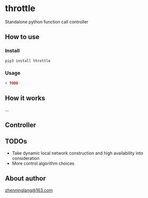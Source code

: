 # throttle

Standalone python function call controller

## How to use

### Install

```bash
pip3 install throttle
```

### Usage

```python
# TODO
```

## How it works

...

## Controller

## TODOs

- Take dynamic local network construction and high availability into consideration
- More control algorithm choices

## About author

zhenninglang@163.com
